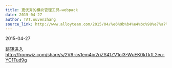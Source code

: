 ```yaml
---
title: 更优秀的模块管理工具–webpack
date: 2015-04-27
author: TAT.ouvenzhang
source_link: http://www.alloyteam.com/2015/04/%e6%9b%b4%e4%bc%98%e7%a7%80%e7%9a%84%e6%a8%a1%e5%9d%97%e7%ae%a1%e7%90%86%e5%b7%a5%e5%85%b7-webpack/
---
```


<!-- {% raw %} - for jekyll -->

2015-04-27

[跳转进入](http://fromwiz.com/share/s/2V9-cs1em4io2riZS41ZV1oI3-WuEK0kTkfL2eu-YC1Tud9g)  
<http://fromwiz.com/share/s/2V9-cs1em4io2riZS41ZV1oI3-WuEK0kTkfL2eu-YC1Tud9g>

<!-- {% endraw %} - for jekyll -->